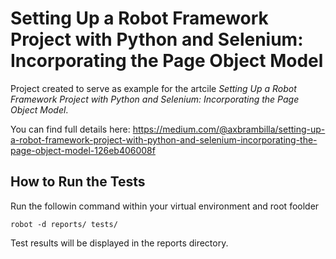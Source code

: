 # Setting Up a Robot Framework Project with Python and Selenium: Incorporating the Page Object Model
 
Project created to serve as example for the artcile *Setting Up a Robot Framework Project with Python and Selenium: Incorporating the Page Object Model*.
 
You can find full details here: https://medium.com/@axbrambilla/setting-up-a-robot-framework-project-with-python-and-selenium-incorporating-the-page-object-model-126eb406008f
 
 ## How to Run the Tests 

Run the followin command within your virtual environment and root foolder
```
robot -d reports/ tests/
```
Test results will be displayed in the reports directory. 
